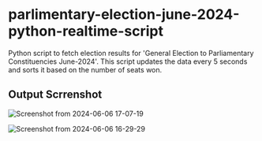 # parlimentary-election-june-2024-python-realtime-script
Python script to fetch election results for 'General Election to Parliamentary Constituencies June-2024'.  This script updates the data every 5 seconds and sorts it based on the number of seats won.

## Output Scrrenshot

![Screenshot from 2024-06-06 17-07-19](https://github.com/atul-sutar/parlimentary-election-june-2024-python-realtime-script/assets/78650734/f0eb14cb-0b8b-4e17-9668-8f7034669437)

![Screenshot from 2024-06-06 16-29-29](https://github.com/atul-sutar/parlimentary-election-june-2024-python-realtime-script/assets/78650734/238bcaef-f647-47b5-9ed4-11664352340a)

